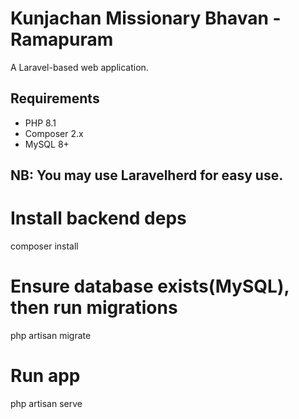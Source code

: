 <h1>Kunjachan Missionary Bhavan - Ramapuram</h1>

A Laravel-based web application.

## Requirements
- PHP 8.1 
- Composer 2.x
- MySQL 8+ 

<h2>NB: You may use Laravelherd for easy use.</h2>

# Install backend deps
 composer install


# Ensure database exists(MySQL), then run migrations
php artisan migrate


# Run app
php artisan serve   
```